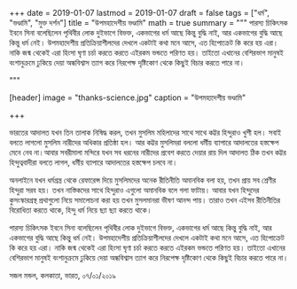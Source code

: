 +++
date = 2019-01-07
lastmod = 2019-01-07
draft = false
tags = ["ধর্ম", "ভণ্ডামি", "মুক্ত দর্শন"]
title = "উপমহাদেশীয় ভণ্ডামি"
math = true
summary = """
পারস্য চিকিৎসক ইবনে সিনা বলেছিলেন পৃথিবীর লোক দুইভাগে বিভক্ত, একভাগের ধর্ম আছে কিন্তু বুদ্ধি নাই, আর একভাগের বুদ্ধি আছে কিন্তু ধর্ম নেই। উপমহাদেশীয় প্রতিক্রিয়াশীলদের দেখলে একটাই কথা মনে আসে, এত হিপোক্রেট কি করে হয় এরা। নাকি জন্ম থেকেই এরা হিংসা ঘৃণা চর্চা করতে করতে এইরকম ভন্ডতে পরিণত হয়। তাইতো এখানের বেশিরভাগ মানুষই বংশানুক্রমে ঢুকিয়ে দেয়া অন্ধবিশ্বাস ত্যাগ করে নিরপেক্ষ দৃষ্টিকোণ থেকে কিছুই বিচার করতে পারে না। 

"""

[header]
image = "thanks-science.jpg"
caption = "উপমহাদেশীয় ভণ্ডামি"

+++

ভারতের আদালত যখন তিন তালাক নিষিদ্ধ করল, তখন মুসলিম মহিলাদের সাথে সাথে কট্টর হিন্দুরাও খুশী হল। সবাই বলতে লাগলো মুসলিম নারীদের অধিকার প্রতিষ্ঠা হল। আর কট্টর মুসলিমরা বললো ধর্মীয় ব্যাপারে আদালতের হস্তক্ষেপ মেনে নেব না।আবার সবরীমালা  মন্দিরে যখন সব ধরনের নারীদের প্রবেশ করতে দেয়ার রায় দিল আদালত ঠিক তখন কট্টর হিন্দুত্ববাদীরা বলতে লাগল, ধর্মীয় ব্যাপারে আদালতের হস্তক্ষেপ চলবে না। 

অনলাইনে যখন ধর্মগ্রন্ত্র থেকে রেফারেন্স দিয়ে মুসলিমদের অনেক রীতিনীতি অমানবিক বলা হয়, তখন প্রায় সব শ্রেণীর হিন্দুরা সরব হয়। তখন নাস্তিকদের সাথে হিন্দুরাও এগুলো অমানবিক বলে গলা ফাটায়। আবার যখন হিন্দুদের কুসংস্কারগ্রস্থ প্রথাগুলো নিয়ে সমালোচনা করা হয় তখন মুসলমানরা ভীষণ আনন্দ পায়। তারাও তখন এইসব রীতিনীতির বিরোধিতা করতে থাকে, হিন্দু ধর্ম নিয়ে ছ‍্যা ছ‍্যা করতে থাকে।

পারস্য চিকিৎসক ইবনে সিনা বলেছিলেন পৃথিবীর লোক দুইভাগে বিভক্ত, একভাগের ধর্ম আছে কিন্তু বুদ্ধি নাই, আর একভাগের বুদ্ধি আছে কিন্তু ধর্ম নেই। উপমহাদেশীয় প্রতিক্রিয়াশীলদের দেখলে একটাই কথা মনে আসে, এত হিপোক্রেট কি করে হয় এরা। নাকি জন্ম থেকেই এরা হিংসা ঘৃণা চর্চা করতে করতে এইরকম ভন্ডতে পরিণত হয়। তাইতো এখানের বেশিরভাগ মানুষই বংশানুক্রমে ঢুকিয়ে দেয়া অন্ধবিশ্বাস ত্যাগ করে নিরপেক্ষ দৃষ্টিকোণ থেকে কিছুই বিচার করতে পারে না।

সজল মন্ডল,
কলকাতা, ভারত,
০৭/০১/২০১৯
